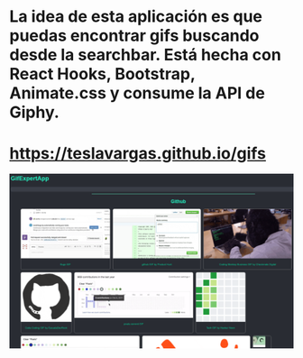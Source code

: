 # La idea de esta aplicación es que puedas encontrar gifs buscando desde la searchbar. Está hecha con React Hooks, Bootstrap, Animate.css y consume la API de Giphy. 
# https://teslavargas.github.io/gifs
![GitHub](github.png)